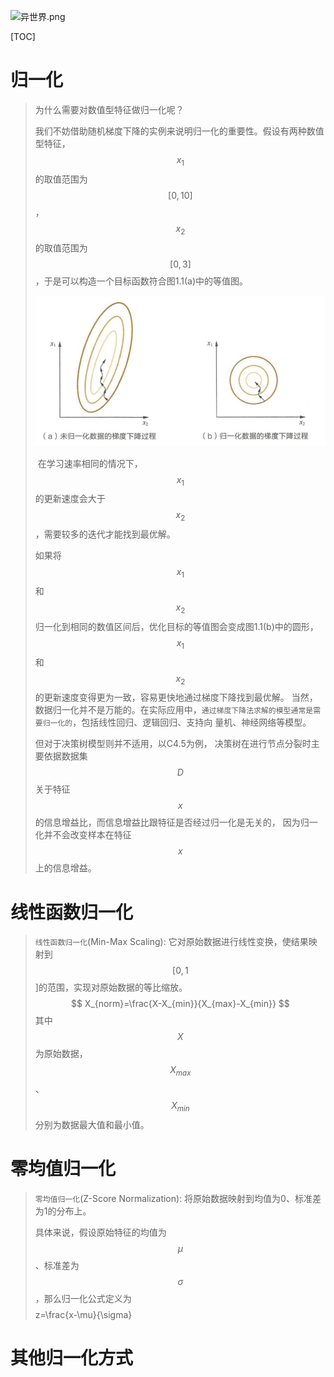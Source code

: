 ![异世界.png](https://upload-images.jianshu.io/upload_images/15675864-e39212ac990782cf.png?imageMogr2/auto-orient/strip%7CimageView2/2/w/1240)

[TOC]

# 归一化

>为什么需要对数值型特征做归一化呢？
>
>我们不妨借助随机梯度下降的实例来说明归一化的重要性。假设有两种数值型特征，$$x_1$$的取值范围为$$[0,10]$$，$$x_2$$的取值范围为$$[0,3]$$，于是可以构造一个目标函数符合图1.1(a)中的等值图。
>
>![1570006953459](res/Machine%20Learning%20Base/1570006953459.png)
>
>​    在学习速率相同的情况下，$$x_1$$的更新速度会大于$$x_2$$，需要较多的迭代才能找到最优解。
>
>如果将$$x_1$$和$$x_2$$归一化到相同的数值区间后，优化目标的等值图会变成图1.1(b)中的圆形，$$x_1$$和$$x_2$$的更新速度变得更为一致，容易更快地通过梯度下降找到最优解。
>当然，数据归一化并不是万能的。在实际应用中，`通过梯度下降法求解的模型通常是需要归一化的`，包括线性回归、逻辑回归、支持向 量机、神经网络等模型。
>
>但对于决策树模型则并不适用，以C4.5为例， 决策树在进行节点分裂时主要依据数据集$$D$$关于特征$$x$$的信息增益比，而信息增益比跟特征是否经过归一化是无关的， 因为归一化并不会改变样本在特征$$x$$上的信息增益。
>
>

# 线性函数归一化

>`线性函数归一化`(Min-Max Scaling): 它对原始数据进行线性变换，使结果映射到$$[0,1$$]的范围，实现对原始数据的等比缩放。
>$$
>X_{norm}=\frac{X-X_{min}}{X_{max}-X_{min}}
>$$
>其中$$X$$为原始数据，$$X_{max}$$、$$X_{min}$$分别为数据最大值和最小值。

# 零均值归一化

>`零均值归一化`(Z-Score Normalization): 将原始数据映射到均值为0、标准差为1的分布上。
>
>具体来说，假设原始特征的均值为$$\mu$$、标准差为$$\sigma$$，那么归一化公式定义为
>$$$$
>z=\frac{x-\mu}{\sigma}
>$$$$

# 其他归一化方式

>
>
>









